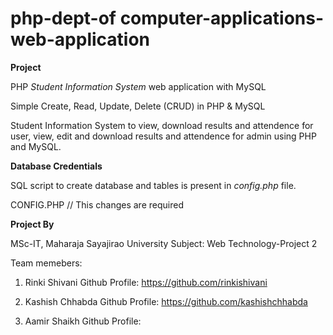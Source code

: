 # php-dept-of computer-applications-web-application

__Project__

PHP _Student Information System_ web application with MySQL

Simple Create, Read, Update, Delete (CRUD) in PHP & MySQL

Student Information System to view, download results and attendence for user, view, edit and download results and attendence for admin using PHP and MySQL.

__Database Credentials__

SQL script to create database and tables is present in _config.php_ file.

CONFIG.PHP
//  This changes are required
<?php

$dbServer = 'localhost';
$dbUsername = 'root';
$dbPassword = '';
$dbDatabase = 'student_info_system';

?>

__Project By__

MSc-IT, Maharaja Sayajirao University
Subject: Web Technology-Project 2

Team memebers:

1. Rinki Shivani
Github Profile: https://github.com/rinkishivani

2. Kashish Chhabda
Github Profile: https://github.com/kashishchhabda

3. Aamir Shaikh
Github Profile:
